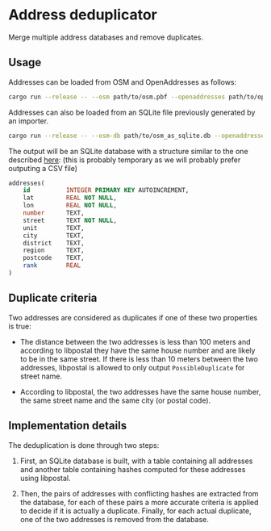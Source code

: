 Address deduplicator
====================

Merge multiple address databases and remove duplicates.


Usage
-----

Addresses can be loaded from OSM and OpenAddresses as follows:

```bash
cargo run --release -- --osm path/to/osm.pbf --openaddresses path/to/openaddresses
```

Addresses can also be loaded from an SQLite file previously generated by an
importer.

```bash
cargo run --release -- --osm-db path/to/osm_as_sqlite.db --openaddresses-db path/to/openaddresses_as_sqlite.db
```

The output will be an SQLite database with a structure similar to the one
described [here](https://github.com/QwantResearch/addresses-importer#importers):
(this is probably temporary as we will probably prefer outputing a CSV file)

```sql
addresses(
    id          INTEGER PRIMARY KEY AUTOINCREMENT,
    lat         REAL NOT NULL,
    lon         REAL NOT NULL,
    number      TEXT,
    street      TEXT NOT NULL,
    unit        TEXT,
    city        TEXT,
    district    TEXT,
    region      TEXT,
    postcode    TEXT,
    rank        REAL
)
```


Duplicate criteria
------------------

Two addresses are considered as duplicates if one of these two properties is
true:

 - The distance between the two addresses is less than 100 meters and according
   to libpostal they have the same house number and are likely to be in the
   same street. If there is less than 10 meters between the two addresses,
   libpostal is allowed to only output `PossibleDuplicate` for street name.

 - According to libpostal, the two addresses have the same house number, the
   same street name and the same city (or postal code).


Implementation details
----------------------

The deduplication is done through two steps:

 1. First, an SQLite database is built, with a table containing all addresses
    and another table containing hashes computed for these addresses using
    libpostal.

 2. Then, the pairs of addresses with conflicting hashes are extracted from the
    database, for each of these pairs a more accurate criteria is applied to
    decide if it is actually a duplicate. Finally, for each actual duplicate,
    one of the two addresses is removed from the database.
